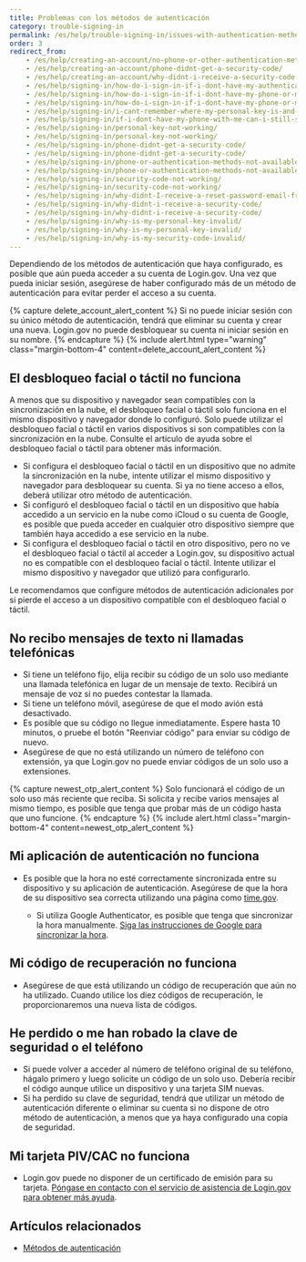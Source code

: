```yaml
---
title: Problemas con los métodos de autenticación
category: trouble-signing-in
permalink: /es/help/trouble-signing-in/issues-with-authentication-methods/
order: 3
redirect_from: 
	- /es/help/creating-an-account/no-phone-or-other-authentication-method/
	- /es/help/creating-an-account/phone-didnt-get-a-security-code/
	- /es/help/creating-an-account/why-didnt-i-receive-a-security-code-to-confirm-my-phone/
	- /es/help/signing-in/how-do-i-sign-in-if-i-dont-have-my-authentication-methods/
	- /es/help/signing-in/how-do-i-sign-in-if-i-dont-have-my-phone-or-my-personal-key/
	- /es/help/signing-in/how-do-i-sign-in-if-i-dont-have-my-phone-or-my-phone-number-has-changed/
	- /es/help/signing-in/i-cant-remember-where-my-personal-key-is-and-i-dont-have-my-phone-with-me/
	- /es/help/signing-in/if-i-dont-have-my-phone-with-me-can-i-still-sign-in/
	- /es/help/signing-in/personal-key-not-working/
	- /es/help/signing-in/personal-key-not-working/
	- /es/help/signing-in/phone-didnt-get-a-security-code/
	- /es/help/signing-in/phone-didnt-get-a-security-code/
	- /es/help/signing-in/phone-or-authentication-methods-not-available/
	- /es/help/signing-in/phone-or-authentication-methods-not-available/
	- /es/help/signing-in/security-code-not-working/
	- /es/help/signing-in/security-code-not-working/
	- /es/help/signing-in/why-didnt-I-receive-a-reset-password-email-from-logingov/
	- /es/help/signing-in/why-didnt-i-receive-a-security-code/
	- /es/help/signing-in/why-didnt-i-receive-a-security-code/
	- /es/help/signing-in/why-is-my-personal-key-invalid/
	- /es/help/signing-in/why-is-my-personal-key-invalid/
	- /es/help/signing-in/why-is-my-security-code-invalid/
---
```


Dependiendo de los métodos de autenticación que haya configurado, es posible que aún pueda acceder a su cuenta de Login.gov. Una vez que pueda iniciar sesión, asegúrese de haber configurado más de un método de autenticación para evitar perder el acceso a su cuenta.

{% capture delete_account_alert_content %}
Si no puede iniciar sesión con su único método de autenticación, tendrá que eliminar su cuenta y crear una nueva. Login.gov no puede desbloquear su cuenta ni iniciar sesión en su nombre.
{% endcapture %}
{% include alert.html type="warning" class="margin-bottom-4" content=delete_account_alert_content %}

## El desbloqueo facial o táctil no funciona

A menos que su dispositivo y navegador sean compatibles con la sincronización en la nube, el desbloqueo facial o táctil solo funciona en el mismo dispositivo y navegador donde lo configuró. Solo puede utilizar el desbloqueo facial o táctil en varios dispositivos si son compatibles con la sincronización en la nube. Consulte el artículo de ayuda sobre el desbloqueo facial o táctil para obtener más información.

* Si configura el desbloqueo facial o táctil en un dispositivo que no admite la sincronización en la nube, intente utilizar el mismo dispositivo y navegador para desbloquear su cuenta. Si ya no tiene acceso a ellos, deberá utilizar otro método de autenticación.
* Si configuró el desbloqueo facial o táctil en un dispositivo que había accedido a un servicio en la nube como iCloud o su cuenta de Google, es posible que pueda acceder en cualquier otro dispositivo siempre que también haya accedido a ese servicio en la nube.
* Si configura el desbloqueo facial o táctil en otro dispositivo, pero no ve el desbloqueo facial o táctil al acceder a Login.gov, su dispositivo actual no es compatible con el desbloqueo facial o táctil. Intente utilizar el mismo dispositivo y navegador que utilizó para configurarlo.

Le recomendamos que configure métodos de autenticación adicionales por si pierde el acceso a un dispositivo compatible con el desbloqueo facial o táctil.

## No recibo mensajes de texto ni llamadas telefónicas

* Si tiene un teléfono fijo, elija recibir su código de un solo uso mediante una llamada telefónica en lugar de un mensaje de texto. Recibirá un mensaje de voz si no puedes contestar la llamada.
* Si tiene un teléfono móvil, asegúrese de que el modo avión está desactivado.
* Es posible que su código no llegue inmediatamente. Espere hasta 10 minutos, o pruebe el botón "Reenviar código" para enviar su código de nuevo.
* Asegúrese de que no está utilizando un número de teléfono con extensión, ya que Login.gov no puede enviar códigos de un solo uso a extensiones.

{% capture newest_otp_alert_content %}
Solo funcionará el código de un solo uso más reciente que reciba. Si solicita y recibe varios mensajes al mismo tiempo, es posible que tenga que probar más de un código hasta que uno funcione.
{% endcapture %}
{% include alert.html class="margin-bottom-4" content=newest_otp_alert_content %}

## Mi aplicación de autenticación no funciona

* Es posible que la hora no esté correctamente sincronizada entre su dispositivo y su aplicación de autenticación. Asegúrese de que la hora de su dispositivo sea correcta utilizando una página como [time.gov](https://www.time.gov/).

    * Si utiliza Google Authenticator, es posible que tenga que sincronizar la hora manualmente. [Siga las instrucciones de Google para sincronizar la hora](https://support.google.com/accounts/answer/185834?hl=es).

## Mi código de recuperación no funciona

* Asegúrese de que está utilizando un código de recuperación que aún no ha utilizado. Cuando utilice los diez códigos de recuperación, le proporcionaremos una nueva lista de códigos.

## He perdido o me han robado la clave de seguridad o el teléfono

* Si puede volver a acceder al número de teléfono original de su teléfono, hágalo primero y luego solicite un código de un solo uso. Debería recibir el código aunque utilice un dispositivo y una tarjeta SIM nuevas.
* Si ha perdido su clave de seguridad, tendrá que utilizar un método de autenticación diferente o eliminar su cuenta si no dispone de otro método de autenticación, a menos que ya haya configurado una copia de seguridad.

## Mi tarjeta PIV/CAC no funciona
* Login.gov puede no disponer de un certificado de emisión para su tarjeta. [Póngase en contacto con el servicio de asistencia de Login.gov para obtener más ayuda](https://login.gov/contact/).

## Artículos relacionados

* [Métodos de autenticación](/es/help/get-started/authentication-methods/)

